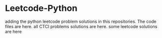 # Leetcode-Python
adding the python leetcode problem solutions in this repositories. 
The code files are here.
all CTCI problems solutions are here.
some leetcode solutions are here














































































































































































































































































































































































































































































































































































































































































































































































































































































